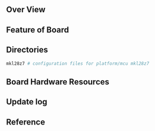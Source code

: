 ## Over View

## Feature of Board

## Directories

```sh
mkl28z7 # configuration files for platform/mcu mkl28z7
```

## Board Hardware Resources

## Update log

## Reference
